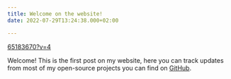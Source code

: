 ```yaml
---
title: Welcome on the website!
date: 2022-07-29T13:24:38.000+02:00

---
```

[65183670?v=4](https://avatars.githubusercontent.com/u/65183670?v=4 "65183670?v=4")

Welcome! This is the first post on my website, here you can track updates from most of my open-source projects you can find on [GitHub](https://github.com/koningcool "GitHub").